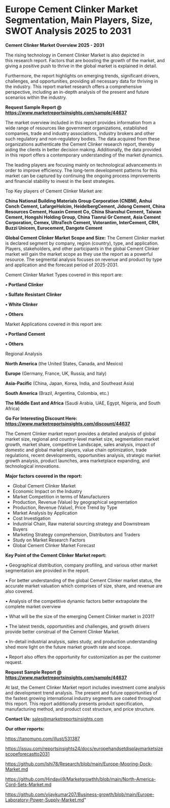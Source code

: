 # Europe Cement Clinker Market Segmentation, Main Players, Size, SWOT Analysis 2025 to 2031

<Strong> Cement Clinker Market Overview 2025 - 2031</strong>

The rising technology in Cement Clinker Market is also depicted in this research report. Factors that are boosting the growth of the market, and giving a positive push to thrive in the global market is explained in detail.

Furthermore, the report highlights on emerging trends, significant drivers, challenges, and opportunities, providing all necessary data for thriving in the industry. This report market research offers a comprehensive perspective, including an in-depth analysis of the present and future scenarios within the industry.

<strong>Request Sample Report @ <a href=https://www.marketreportsinsights.com/sample/44637>https://www.marketreportsinsights.com/sample/44637</a></strong>

The market overview included in this report provides information from a wide range of resources like government organizations, established companies, trade and industry associations, industry brokers and other such regulatory and non-regulatory bodies. The data acquired from these organizations authenticate the Cement Clinker research report, thereby aiding the clients in better decision making. Additionally, the data provided in this report offers a contemporary understanding of the market dynamics.

The leading players are focusing mainly on technological advancements in order to improve efficiency. The long-term development patterns for this market can be captured by continuing the ongoing process improvements and financial stability to invest in the best strategies.

Top Key players of Cement Clinker Market are:

<strong>China National Building Materials Group Corporation (CNBM), Anhui Conch Cement, LafargeHolcim, HeidelbergCement, Jidong Cement, China Resources Cement, Huaxin Cement Co, China Shanshui Cement, Taiwan Cement, Hongshi Holding Group, China Tianrui Gr Cement, Asia Cement Corporation, Cemex, UltraTech Cement, Votorantim, InterCement, CRH, Buzzi Unicem, Eurocement, Dangote Cement</strong>

<strong><b>Global Cement Clinker Market Scope and Size:</b></strong>
The Cement Clinker market is declared segment by company, region (country), type, and application. Players, stakeholders, and other participants in the global Cement Clinker market will gain the market scope as they use the report as a powerful resource. The segmental analysis focuses on revenue and product by type and application and the forecast period of 2025-2031.

Cement Clinker Market Types covered in this report are:

<strong>•  Portland Clinker

•  Sulfate Resistant Clinker

•  White Clinker

•  Others</strong>

Market Applications covered in this report are:

<strong>•  Portland Cement

•  Others</strong> 

Regional Analysis

<strong>North America</strong> (the United States, Canada, and Mexico)

<strong>Europe</strong> (Germany, France, UK, Russia, and Italy)

<strong>Asia-Pacific</strong> (China, Japan, Korea, India, and Southeast Asia)

<strong>South America</strong> (Brazil, Argentina, Colombia, etc.)

<strong>The Middle East and Africa</strong> (Saudi Arabia, UAE, Egypt, Nigeria, and South Africa)

<strong>Go For Interesting Discount Here: <a href=https://www.marketreportsinsights.com/discount/44637>https://www.marketreportsinsights.com/discount/44637</a></strong>

The Cement Clinker market report provides a detailed analysis of global market size, regional and country-level market size, segmentation market growth, market share, competitive Landscape, sales analysis, impact of domestic and global market players, value chain optimization, trade regulations, recent developments, opportunities analysis, strategic market growth analysis, product launches, area marketplace expanding, and technological innovations.

<strong><b>Major factors covered in the report:</b></strong>
<ul>
  <li>Global Cement Clinker Market </li>
  <li>Economic Impact on the Industry</li>
  <li>Market Competition in terms of Manufacturers</li>
  <li>Production, Revenue (Value) by geographical segmentation</li>
  <li>Production, Revenue (Value), Price Trend by Type</li>
  <li>Market Analysis by Application</li>
  <li>Cost Investigation</li>
  <li>Industrial Chain, Raw material sourcing strategy and Downstream Buyers</li>
  <li>Marketing Strategy comprehension, Distributors and Traders</li>
  <li>Study on Market Research Factors</li>
  <li>Global Cement Clinker Market Forecast</li>
</ul>

<strong><b>Key Point of the Cement Clinker Market report:</b></strong>

• Geographical distribution, company profiling, and various other market segmentation are provided in the report.

• For better understanding of the global Cement Clinker market status, the accurate market valuation which comprises of size, share, and revenue are also covered.

• Analysis of the competitive dynamic factors better extrapolate the complete market overview

• What will be the size of the emerging Cement Clinker market in 2031?

• The latest trends, opportunities and challenges, and growth drivers provide better construal of the Cement Clinker Market.

• In-detail industrial analysis, sales study, and production understanding shed more light on the future market growth rate and scope.

• Report also offers the opportunity for customization as per the customer request.

<strong>Request Sample Report @ <a href=https://www.marketreportsinsights.com/sample/44637>https://www.marketreportsinsights.com/sample/44637</a></strong>

At last, the Cement Clinker Market report includes investment come analysis and development trend analysis. The present and future opportunities of the fastest growing international industry segments are coated throughout this report. This report additionally presents product specification, manufacturing method, and product cost structure, and price structure.

<strong>Contact Us:</strong>
sales@marketreportsinsights.com

<strong>Our other reports:</strong>

<a href=https://tanomuno.com/illust/531387>https://tanomuno.com/illust/531387</a>

<a href=https://issuu.com/reportsinsights24/docs/europehandsetdisplaymarketsizescopeforecastto2031>https://issuu.com/reportsinsights24/docs/europehandsetdisplaymarketsizescopeforecastto2031</a>

<a href=https://github.com/Ishi78/Research/blob/main/Europe-Mooring-Dock-Market.md>https://github.com/Ishi78/Research/blob/main/Europe-Mooring-Dock-Market.md</a>

<a href=https://github.com/Hindavii9/Marketgrowthh/blob/main/North-America-Cord-Sets-Market.md>https://github.com/Hindavii9/Marketgrowthh/blob/main/North-America-Cord-Sets-Market.md</a>

<a href=https://github.com/vijaykumar207/Business-growth/blob/main/Europe-Laboratory-Power-Supply-Market.md>https://github.com/vijaykumar207/Business-growth/blob/main/Europe-Laboratory-Power-Supply-Market.md</a>"
